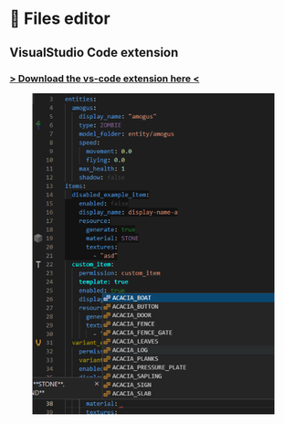 # 📄 Files editor

## VisualStudio Code extension

### [> Download the vs-code extension here <](https://marketplace.visualstudio.com/items?itemName=LoneDev.ia-vscode)&#x20;

<div align="left">

<figure><img src="../.gitbook/assets/image (12) (1).png" alt=""><figcaption></figcaption></figure>

</div>
